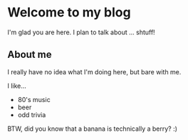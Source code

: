 # Welcome to my blog

I'm glad you are here. I plan to talk about ... shtuff!

## About me

I really have no idea what I'm doing here, but bare with me.

I like...
- 80's music
- beer
- odd trivia

BTW, did you know that a banana is technically a berry?  :)
